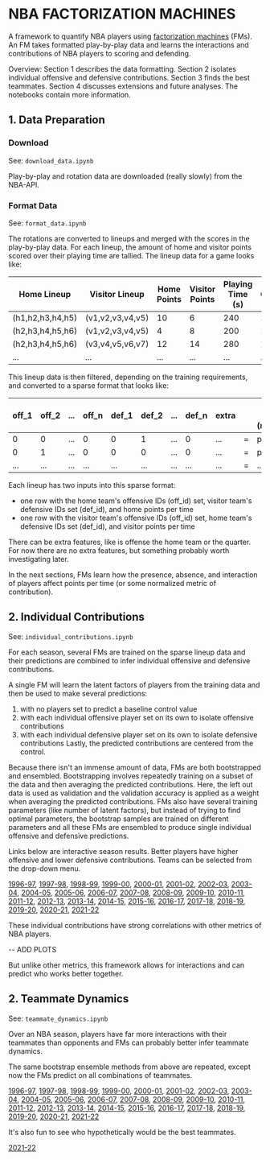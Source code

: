 # NBA FACTORIZATION MACHINES

A framework to quantify NBA players using [factorization machines](https://ieeexplore.ieee.org/document/5694074) (FMs). An FM takes formatted play-by-play data and learns the interactions and contributions of NBA players to scoring and defending. 

Overview: Section 1 describes the data formatting. Section 2 isolates individual offensive and defensive contributions. Section 3 finds the best teammates. Section 4 discusses extensions and future analyses. The notebooks contain more information.

## 1. Data Preparation

### Download

See: `download_data.ipynb`

Play-by-play and rotation data are downloaded (really slowly) from the NBA-API.

### Format Data

See: `format_data.ipynb`
 
The rotations are converted to lineups and merged with the scores in the play-by-play data. For each lineup, the amount of home and visitor points scored over their playing time are tallied. The lineup data for a game looks like:

| Home Lineup      | Visitor Lineup    | Home Points | Visitor Points | Playing Time (s) | Quarter |
|------------------|-------------------|-------------|----------------|------------------|---------|
| (h1,h2,h3,h4,h5) | (v1,v2,v3,v4,v5)  | 10          | 6              | 240              | 1       |
| (h2,h3,h4,h5,h6) | (v1,v2,v3,v4,v5)  | 4           | 8              | 200              | 1       |
| (h2,h3,h4,h5,h6) | (v3,v4,v5,v6,v7)  | 12          | 14             | 280              | 1       |
| ...              | ...               | ...         | ...            | ...              | ...     |

This lineup data is then filtered, depending on the training requirements, and converted to a sparse format that looks like:

| off_1 | off_2 | ... | off_n | def_1 | def_2 | ... | def_n | extra |   | points per time  (normalized) |
|-------|-------|-----|-------|-------|-------|-----|-------|-------|---|-------------------------------|
| 0     | 0     | ... | 0     | 0     | 1     | ... | 0     | ...   | = | ppt1                          |
| 0     | 1     | ... | 0     | 0     | 0     | ... | 0     | ...   | = | ppt2                          |
| ...   | ...   | ... | ...   | ...   | ...   | ... | ...   | ...   | = | ...                           |

Each lineup has two inputs into this sparse format: 
- one row with the home team's offensive IDs (off_id) set, visitor team's defensive IDs set (def_id), and home points per time
- one row with the visitor team's offensive IDs (off_id) set, home team's defensive IDs set (def_id), and visitor points per time

There can be extra features, like is offense the home team or the quarter. For now there are no extra features, but something probably worth investigating later.

In the next sections, FMs learn how the presence, absence, and interaction of players affect points per time (or some normalized metric of contribution). 

## 2. Individual Contributions

See: `individual_contributions.ipynb`

For each season, several FMs are trained on the sparse lineup data and their predictions are combined to infer individual offensive and defensive contributions. 

A single FM will learn the latent factors of players from the training data and then be used to make several predictions:
1. with no players set to predict a baseline control value
2. with each individual offensive player set on its own to isolate offensive contributions
3. with each individual defensive player set on its own to isolate defensive contributions
Lastly, the predicted contributions are centered from the control.

Because there isn't an immense amount of data, FMs are both bootstrapped and ensembled. Bootstrapping involves repeatedly training on a subset of the data and then averaging the predicted contributions. Here, the left out data is used as validation and the validation accuracy is applied as a weight when averaging the predicted contributions. FMs also have several training parameters (like number of latent factors), but instead of trying to find optimal parameters, the bootstrap samples are trained on different parameters and all these FMs are ensembled to produce single individual offensive and defensive predictions.  

Links below are interactive season results. Better players have higher offensive and lower defensive contributions. Teams can be selected from the drop-down menu.

[1996-97](https://jpleet.github.io/nba-factory/results/individual/1996-97.html), 
[1997-98](https://jpleet.github.io/nba-factory/results/individual/1997-98.html), 
[1998-99](https://jpleet.github.io/nba-factory/results/individual/1998-99.html), 
[1999-00](https://jpleet.github.io/nba-factory/results/individual/1990-00.html), 
[2000-01](https://jpleet.github.io/nba-factory/results/individual/2000-01.html), 
[2001-02](https://jpleet.github.io/nba-factory/results/individual/2001-02.html), 
[2002-03](https://jpleet.github.io/nba-factory/results/individual/2002-03.html), 
[2003-04](https://jpleet.github.io/nba-factory/results/individual/2003-04.html), 
[2004-05](https://jpleet.github.io/nba-factory/results/individual/2004-05.html), 
[2005-06](https://jpleet.github.io/nba-factory/results/individual/2005-06.html), 
[2006-07](https://jpleet.github.io/nba-factory/results/individual/2006-07.html), 
[2007-08](https://jpleet.github.io/nba-factory/results/individual/2007-08.html), 
[2008-09](https://jpleet.github.io/nba-factory/results/individual/2008-09.html), 
[2009-10](https://jpleet.github.io/nba-factory/results/individual/2009-10.html), 
[2010-11](https://jpleet.github.io/nba-factory/results/individual/2010-11.html), 
[2011-12](https://jpleet.github.io/nba-factory/results/individual/2011-12.html), 
[2012-13](https://jpleet.github.io/nba-factory/results/individual/2012-13.html), 
[2013-14](https://jpleet.github.io/nba-factory/results/individual/2013-14.html), 
[2014-15](https://jpleet.github.io/nba-factory/results/individual/2014-15.html), 
[2015-16](https://jpleet.github.io/nba-factory/results/individual/2015-16.html), 
[2016-17](https://jpleet.github.io/nba-factory/results/individual/2016-17.html), 
[2017-18](https://jpleet.github.io/nba-factory/results/individual/2017-18.html), 
[2018-19](https://jpleet.github.io/nba-factory/results/individual/2018-19.html),
[2019-20](https://jpleet.github.io/nba-factory/results/individual/2019-20.html),
[2020-21](https://jpleet.github.io/nba-factory/results/individual/2020-21.html),
[2021-22](https://jpleet.github.io/nba-factory/results/individual/2021-22.html)

These individual contributions have strong correlations with other metrics of NBA players. 

-- ADD PLOTS

But unlike other metrics, this framework allows for interactions and can predict who works better together.

## 2. Teammate Dynamics

See: `teammate_dynamics.ipynb`

Over an NBA season, players have far more interactions with their teammates than opponents and FMs can probably better infer teammate dynamics.

The same bootstrap ensemble methods from above are repeated, except now the FMs predict on all combinations of teammates.

[1996-97](https://jpleet.github.io/nba-factory/results/teammates/1996-97.html), 
[1997-98](https://jpleet.github.io/nba-factory/results/teammates/1997-98.html), 
[1998-99](https://jpleet.github.io/nba-factory/results/teammates/1998-99.html), 
[1999-00](https://jpleet.github.io/nba-factory/results/teammates/1990-00.html), 
[2000-01](https://jpleet.github.io/nba-factory/results/teammates/2000-01.html), 
[2001-02](https://jpleet.github.io/nba-factory/results/teammates/2001-02.html), 
[2002-03](https://jpleet.github.io/nba-factory/results/teammates/2002-03.html), 
[2003-04](https://jpleet.github.io/nba-factory/results/teammates/2003-04.html), 
[2004-05](https://jpleet.github.io/nba-factory/results/teammates/2004-05.html), 
[2005-06](https://jpleet.github.io/nba-factory/results/teammates/2005-06.html), 
[2006-07](https://jpleet.github.io/nba-factory/results/teammates/2006-07.html), 
[2007-08](https://jpleet.github.io/nba-factory/results/teammates/2007-08.html), 
[2008-09](https://jpleet.github.io/nba-factory/results/teammates/2008-09.html), 
[2009-10](https://jpleet.github.io/nba-factory/results/teammates/2009-10.html), 
[2010-11](https://jpleet.github.io/nba-factory/results/teammates/2010-11.html), 
[2011-12](https://jpleet.github.io/nba-factory/results/teammates/2011-12.html), 
[2012-13](https://jpleet.github.io/nba-factory/results/teammates/2012-13.html), 
[2013-14](https://jpleet.github.io/nba-factory/results/teammates/2013-14.html), 
[2014-15](https://jpleet.github.io/nba-factory/results/teammates/2014-15.html), 
[2015-16](https://jpleet.github.io/nba-factory/results/teammates/2015-16.html), 
[2016-17](https://jpleet.github.io/nba-factory/results/teammates/2016-17.html), 
[2017-18](https://jpleet.github.io/nba-factory/results/teammates/2017-18.html), 
[2018-19](https://jpleet.github.io/nba-factory/results/teammates/2018-19.html),
[2019-20](https://jpleet.github.io/nba-factory/results/teammates/2019-20.html),
[2020-21](https://jpleet.github.io/nba-factory/results/teammates/2020-21.html),
[2021-22](https://jpleet.github.io/nba-factory/results/teammates/2021-22.html)

It's also fun to see who hypothetically would be the best teammates.

[2021-22](https://jpleet.github.io/nba-factory/results/teammates/2021-22_all.html)

